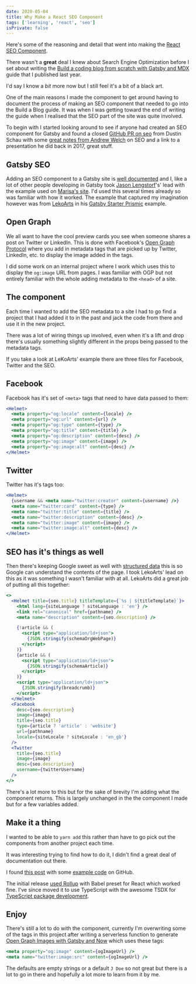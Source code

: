 ```yaml
---
date: 2020-05-04
title: Why Make a React SEO Component
tags: ['learning', 'react', 'seo']
isPrivate: false
---
```


<script>
  import Vimeo from '$lib/components/vimeo.svelte'
</script>

Here's some of the reasoning and detail that went into making the
[React SEO Component].

There wasn't a **great** deal I knew about Search Engine Optimization
before I set about writing the [Build a coding blog from scratch with
Gatsby and MDX] guide that I published last year.

I'd say I know a _bit_ more now but I still feel it's a bit of a black
art.

One of the main reasons I made the component to get around having to
document the process of making an SEO component that needed to go into
the Build a Blog guide. It was when I was getting toward the end of
writing the guide when I realised that the SEO part of the site was
quite involved.

To begin with I started looking around to see if anyone had created an
SEO component for Gatsby and found a closed [GitHub PR on seo] from
Dustin Schau with some [great notes from Andrew Welch] on SEO and a
link to a presentation he did back in 2017, great stuff.

<Vimeo vimeoId="246846978" />

## Gatsby SEO

Adding an SEO component to a Gatsby site is [well documented] and I,
like a lot of other people developing in Gatsby took [Jason
Lengstorf]'s' lead with the example used on [Marisa's site]. I'd used
this several times already so was familiar with how it worked. The
example that captured my imagination however was from [LekoArts] in
his [Gatsby Starter Prismic] example.

## Open Graph

We all want to have the cool preview cards you see when someone shares
a post on Twitter or LinkedIn. This is done with Facebook's [Open
Graph Protocol] where you add in metadata tags that are picked up by
Twitter, LinkedIn, etc. to display the image added in the tags.

I did some work on an internal project where I work which uses this to
display the `og:image` URL from pages. I was familiar with OGP but not
entirely familiar with the whole adding metadata to the `<head>` of a
site.

## The component

Each time I wanted to add the SEO metadata to a site I had to go find
a project that I had added it to in the past and jack the code from
there and use it in the new project.

There was a lot of wiring things up involved, even when it's a lift
and drop there's usually something slightly different in the props
being passed to the metadata tags.

If you take a look at LeKoArts' example there are three files for
Facebook, Twitter and the SEO.

## Facebook

Facebook has it's set of `<meta>` tags that need to have data passed
to them:

```jsx
<Helmet>
  <meta property="og:locale" content={locale} />
  <meta property="og:url" content={url} />
  <meta property="og:type" content={type} />
  <meta property="og:title" content={title} />
  <meta property="og:description" content={desc} />
  <meta property="og:image" content={image} />
  <meta property="og:image:alt" content={desc} />
</Helmet>
```

## Twitter

Twitter has it's tags too:

```jsx
<Helmet>
  {username && <meta name="twitter:creator" content={username} />}
  <meta name="twitter:card" content={type} />
  <meta name="twitter:title" content={title} />
  <meta name="twitter:description" content={desc} />
  <meta name="twitter:image" content={image} />
  <meta name="twitter:image:alt" content={desc} />
</Helmet>
```

## SEO has it's things as well

Then there's keeping Google sweet as well with [structured data] this
is so Google can understand the contents of the page. I took LekoArts'
lead on this as it was something I wasn't familiar with at all.
LekoArts did a great job of putting all this together:

```jsx
<>
  <Helmet title={seo.title} titleTemplate={`%s | ${titleTemplate}`}>
    <html lang={siteLanguage ? siteLanguage : 'en'} />
    <link rel="canonical" href={pathname} />
    <meta name="description" content={seo.description} />

    {!article && (
      <script type="application/ld+json">
        {JSON.stringify(schemaOrgWebPage)}
      </script>
    )}
    {article && (
      <script type="application/ld+json">
        {JSON.stringify(schemaArticle)}
      </script>
    )}
    <script type="application/ld+json">
      {JSON.stringify(breadcrumb)}
    </script>
  </Helmet>
  <Facebook
    desc={seo.description}
    image={image}
    title={seo.title}
    type={article ? 'article' : 'website'}
    url={pathname}
    locale={siteLocale ? siteLocale : 'en_gb'}
  />
  <Twitter
    title={seo.title}
    image={image}
    desc={seo.description}
    username={twitterUsername}
  />
</>
```

There's a lot more to this but for the sake of brevity I'm adding what
the component returns. This is largely unchanged in the the component
I made but for a few variables added.

## Make it a thing

I wanted to be able to `yarn add` this rather than have to go pick out
the components from another project each time.

It was interesting trying to find how to do it, I didn't find a great
deal of documentation out there.

I found [this post] with some [example code] on GitHub.

The initial release [used Rollup] with Babel preset for React which
worked fine. I've since moved it to use TypeScript with the awesome
TSDX for [TypeScript package development].

## Enjoy

There's still a lot to do with the component, currently I'm
overwriting some of the tags in this project after writing a
serverless function to generate [Open Graph Images with Gatsby and
Now] which uses these tags:

```jsx
<meta property="og:image" content={ogImageUrl} />
<meta name="twitter:image:src" content={ogImageUrl} />
```

The defaults are empty strings or a default `J Doe` so not great but
there is a lot to go in there and hopefully a lot more to learn from
it by me.

<!-- Links -->

[react seo component]:
  https://www.npmjs.com/package/react-seo-component
[build a coding blog from scratch with gatsby and mdx]:
  https://scottspence.com/2019/10/31/build-an-mdx-blog
[github pr on seo]: https://github.com/gatsbyjs/gatsby/pull/10780
[issue]: https://github.com/gatsbyjs/gatsby/issues/14125
[great notes from andrew welch]:
  https://github.com/gatsbyjs/gatsby/pull/10780#issuecomment-451048608
[lekoarts]: https://github.com/LekoArts
[his own implementation]:
  https://github.com/LekoArts/gatsby-starter-prismic/blob/master/src/components/SEO/SEO.jsx
[jason lengstorf]: https://twitter.com/jlengstorf
[marisa's site]:
  https://github.com/marisamorby/marisamorby.com/blob/master/packages/gatsby-theme-blog-sanity/src/components/seo.js
[well documented]: https://www.gatsbyjs.org/docs/add-seo-component/
[gatsby starter prismic]:
  https://github.com/LeKoArts/gatsby-starter-prismic/blob/master/src/components/SEO/SEO.jsx
[open graph protocol]: https://ogp.me/
[structured data]:
  https://developers.google.com/search/docs/guides/intro-structured-data
[used rollup]:
  https://github.com/spences10/react-seo-component/blob/32acf12d53/rollup.config.js
[typescript package development]: https://github.com/jaredpalmer/tsdx
[open graph images with gatsby and now]:
  https://scottspence.com/2020/04/30/serverless-og-images/
[this post]:
  https://medium.com/recraftrelic/building-a-react-component-as-a-npm-module-18308d4ccde9
[example code]:
  https://github.com/recraftrelic/dummy-react-npm-module/blob/master/package.json
